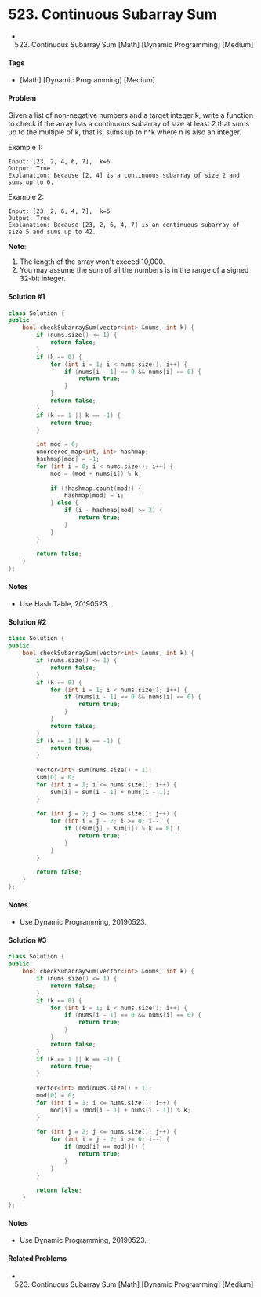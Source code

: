 # 523. Continuous Subarray Sum
- 523. Continuous Subarray Sum [Math] [Dynamic Programming] [Medium]

#### Tags
- [Math] [Dynamic Programming] [Medium]

#### Problem
Given a list of non-negative numbers and a target integer k, write a function to check if the array has a continuous subarray of size at least 2 that sums up to the multiple of k, that is, sums up to n*k where n is also an integer.

Example 1:

    Input: [23, 2, 4, 6, 7],  k=6
    Output: True
    Explanation: Because [2, 4] is a continuous subarray of size 2 and sums up to 6.

Example 2:

    Input: [23, 2, 6, 4, 7],  k=6
    Output: True
    Explanation: Because [23, 2, 6, 4, 7] is an continuous subarray of size 5 and sums up to 42.

**Note**:

1. The length of the array won't exceed 10,000.
2. You may assume the sum of all the numbers is in the range of a signed 32-bit integer.

#### Solution #1
``` C++
class Solution {
public:
    bool checkSubarraySum(vector<int> &nums, int k) {
        if (nums.size() <= 1) {
            return false;
        }
        if (k == 0) {
            for (int i = 1; i < nums.size(); i++) {
                if (nums[i - 1] == 0 && nums[i] == 0) {
                    return true;
                }
            }
            return false;
        }
        if (k == 1 || k == -1) {
            return true;
        }
        
        int mod = 0;
        unordered_map<int, int> hashmap;
        hashmap[mod] = -1;
        for (int i = 0; i < nums.size(); i++) {
            mod = (mod + nums[i]) % k;
            
            if (!hashmap.count(mod)) {
                hashmap[mod] = i;
            } else {
                if (i - hashmap[mod] >= 2) {
                    return true;
                }
            }
        }
        
        return false;
    }
};
```

#### Notes
- Use Hash Table, 20190523.

#### Solution #2
``` C++
class Solution {
public:
    bool checkSubarraySum(vector<int> &nums, int k) {
        if (nums.size() <= 1) {
            return false;
        }
        if (k == 0) {
            for (int i = 1; i < nums.size(); i++) {
                if (nums[i - 1] == 0 && nums[i] == 0) {
                    return true;
                }
            }
            return false;
        }
        if (k == 1 || k == -1) {
            return true;
        }
        
        vector<int> sum(nums.size() + 1);
        sum[0] = 0;
        for (int i = 1; i <= nums.size(); i++) {
            sum[i] = sum[i - 1] + nums[i - 1];
        }
        
        for (int j = 2; j <= nums.size(); j++) {
            for (int i = j - 2; i >= 0; i--) {
                if ((sum[j] - sum[i]) % k == 0) {
                    return true;
                }
            }
        }
        
        return false;
    }
};
```

#### Notes
- Use Dynamic Programming, 20190523.

#### Solution #3
``` C++
class Solution {
public:
    bool checkSubarraySum(vector<int> &nums, int k) {
        if (nums.size() <= 1) {
            return false;
        }
        if (k == 0) {
            for (int i = 1; i < nums.size(); i++) {
                if (nums[i - 1] == 0 && nums[i] == 0) {
                    return true;
                }
            }
            return false;
        }
        if (k == 1 || k == -1) {
            return true;
        }
        
        vector<int> mod(nums.size() + 1);
        mod[0] = 0;
        for (int i = 1; i <= nums.size(); i++) {
            mod[i] = (mod[i - 1] + nums[i - 1]) % k;
        }
        
        for (int j = 2; j <= nums.size(); j++) {
            for (int i = j - 2; i >= 0; i--) {
                if (mod[i] == mod[j]) {
                    return true;
                }
            }
        }
        
        return false;
    }
};
```

#### Notes
- Use Dynamic Programming, 20190523.

#### Related Problems
- 523. Continuous Subarray Sum [Math] [Dynamic Programming] [Medium]
